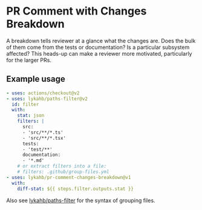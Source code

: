 # PR Comment with Changes Breakdown

A breakdown tells reviewer at a glance what the changes are. Does the bulk of them come from the tests or documentation? Is a particular subsystem affected? This heads-up can make a reviewer more motivated, particularly for the larger PRs.

## Example usage

``` yaml
- uses: actions/checkout@v2
- uses: lykahb/paths-filter@v2
  id: filter
  with:
    stat: json
    filters: |
      src:
      - 'src/**/*.ts'
      - 'src/**/*.tsx'
      tests:
      - 'test/**'
      documentation:
      - '*.md'
    # or extract filters into a file:
    # filters: .github/group-files.yml
- uses: lykahb/pr-comment-changes-breakdown@v1
  with:
    diff-stat: ${{ steps.filter.outputs.stat }}
```

Also see [lykahb/paths-filter](https://github.com/lykahb/paths-filter) for the syntax of grouping files.
